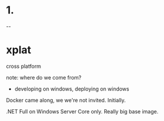 # 1.

--

# xplat
cross platform

note: 
where do we come from?
* developing on windows, deploying on windows

Docker came along, we we're not invited. Initially.

.NET Full on Windows Server Core only. Really big base image.


